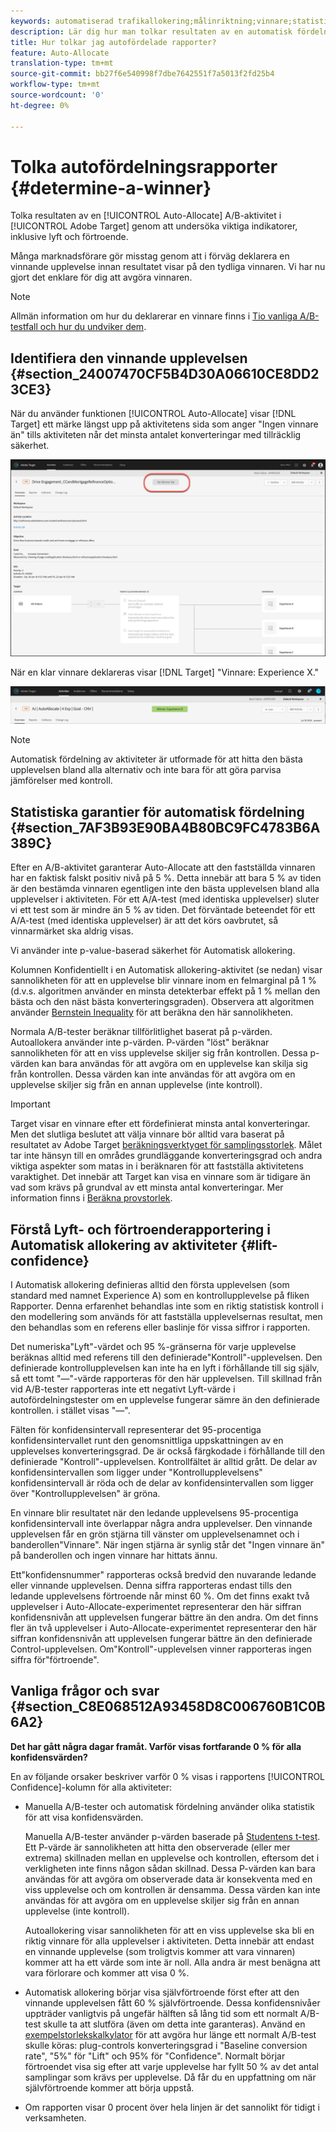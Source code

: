 ```yaml
---
keywords: automatiserad trafikallokering;målinriktning;vinnare;statistisk garanti;självförtroende;bestämma vinnare;lyft;självförtroende;standard;standardupplevelse;autoallokera;autoallokera
description: Lär dig hur man tolkar resultaten av en automatisk fördelning av A/B-aktivitet i Adobe Target genom att undersöka viktiga indikatorer, inklusive lyft och förtroende.
title: Hur tolkar jag autofördelade rapporter?
feature: Auto-Allocate
translation-type: tm+mt
source-git-commit: bb27f6e540998f7dbe7642551f7a5013f2fd25b4
workflow-type: tm+mt
source-wordcount: '0'
ht-degree: 0%

---
```



# Tolka autofördelningsrapporter {#determine-a-winner}

Tolka resultaten av en [!UICONTROL Auto-Allocate] A/B-aktivitet i [!UICONTROL Adobe Target] genom att undersöka viktiga indikatorer, inklusive lyft och förtroende.

Många marknadsförare gör misstag genom att i förväg deklarera en vinnande upplevelse innan resultatet visar på den tydliga vinnaren. Vi har nu gjort det enklare för dig att avgöra vinnaren.

>[!NOTE]
>
>Allmän information om hur du deklarerar en vinnare finns i [Tio vanliga A/B-testfall och hur du undviker dem](/help/c-activities/t-test-ab/common-ab-testing-pitfalls.md).

## Identifiera den vinnande upplevelsen {#section_24007470CF5B4D30A06610CE8DD23CE3}

När du använder funktionen [!UICONTROL Auto-Allocate] visar [!DNL Target] ett märke längst upp på aktivitetens sida som anger &quot;Ingen vinnare än&quot; tills aktiviteten når det minsta antalet konverteringar med tillräcklig säkerhet.

![Inget emblem för vinnare](/help/c-activities/automated-traffic-allocation/assets/no-winner.png)

När en klar vinnare deklareras visar [!DNL Target] &quot;Vinnare: Experience X.&quot;

![](assets/winner.png)

>[!NOTE]
>
>Automatisk fördelning av aktiviteter är utformade för att hitta den bästa upplevelsen bland alla alternativ och inte bara för att göra parvisa jämförelser med kontroll.

## Statistiska garantier för automatisk fördelning {#section_7AF3B93E90BA4B80BC9FC4783B6A389C}

Efter en A/B-aktivitet garanterar Auto-Allocate att den fastställda vinnaren har en faktisk falskt positiv nivå på 5 %. Detta innebär att bara 5 % av tiden är den bestämda vinnaren egentligen inte den bästa upplevelsen bland alla upplevelser i aktiviteten. För ett A/A-test (med identiska upplevelser) sluter vi ett test som är mindre än 5 % av tiden. Det förväntade beteendet för ett A/A-test (med identiska upplevelser) är att det körs oavbrutet, så vinnarmärket ska aldrig visas.

Vi använder inte p-value-baserad säkerhet för Automatisk allokering.

Kolumnen Konfidentiellt i en Automatisk allokering-aktivitet (se nedan) visar sannolikheten för att en upplevelse blir vinnare inom en felmarginal på 1 % (d.v.s. algoritmen använder en minsta detekterbar effekt på 1 % mellan den bästa och den näst bästa konverteringsgraden). Observera att algoritmen använder [Bernstein Inequality](https://en.wikipedia.org/wiki/Bernstein_inequalities_(probability_theory)) för att beräkna den här sannolikheten.

Normala A/B-tester beräknar tillförlitlighet baserat på p-värden. Autoallokera använder inte p-värden. P-värden &quot;löst&quot; beräknar sannolikheten för att en viss upplevelse skiljer sig från kontrollen. Dessa p-värden kan bara användas för att avgöra om en upplevelse kan skilja sig från kontrollen. Dessa värden kan inte användas för att avgöra om en upplevelse skiljer sig från en annan upplevelse (inte kontroll).

>[!IMPORTANT]
>
>Target visar en vinnare efter ett fördefinierat minsta antal konverteringar. Men det slutliga beslutet att välja vinnare bör alltid vara baserat på resultatet av Adobe Target [beräkningsverktyget för samplingsstorlek](https://docs.adobe.com/content/target-microsite/testcalculator.html). Målet tar inte hänsyn till en områdes grundläggande konverteringsgrad och andra viktiga aspekter som matas in i beräknaren för att fastställa aktivitetens varaktighet. Det innebär att Target kan visa en vinnare som är tidigare än vad som krävs på grundval av ett minsta antal konverteringar. Mer information finns i [Beräkna provstorlek](/help/c-activities/t-test-ab/sample-size-determination.md#section_6B8725BD704C4AFE939EF2A6B6E834E6).

## Förstå Lyft- och förtroenderapportering i Automatisk allokering av aktiviteter {#lift-confidence}

I Automatisk allokering definieras alltid den första upplevelsen (som standard med namnet Experience A) som en kontrollupplevelse på fliken Rapporter. Denna erfarenhet behandlas inte som en riktig statistisk kontroll i den modellering som används för att fastställa upplevelsernas resultat, men den behandlas som en referens eller baslinje för vissa siffror i rapporten.

Det numeriska&quot;Lyft&quot;-värdet och 95 %-gränserna för varje upplevelse beräknas alltid med referens till den definierade&quot;Kontroll&quot;-upplevelsen. Den definierade kontrollupplevelsen kan inte ha en lyft i förhållande till sig själv, så ett tomt &quot;—&quot;-värde rapporteras för den här upplevelsen. Till skillnad från vid A/B-tester rapporteras inte ett negativt Lyft-värde i autofördelningstester om en upplevelse fungerar sämre än den definierade kontrollen. i stället visas &quot;—&quot;.

Fälten för konfidensintervall representerar det 95-procentiga konfidensintervallet runt den genomsnittliga uppskattningen av en upplevelses konverteringsgrad. De är också färgkodade i förhållande till den definierade &quot;Kontroll&quot;-upplevelsen. Kontrollfältet är alltid grått. De delar av konfidensintervallen som ligger under &quot;Kontrollupplevelsens&quot; konfidensintervall är röda och de delar av konfidensintervallen som ligger över &quot;Kontrollupplevelsen&quot; är gröna.

En vinnare blir resultatet när den ledande upplevelsens 95-procentiga konfidensintervall inte överlappar några andra upplevelser. Den vinnande upplevelsen får en grön stjärna till vänster om upplevelsenamnet och i banderollen&quot;Vinnare&quot;. När ingen stjärna är synlig står det &quot;Ingen vinnare än&quot; på banderollen och ingen vinnare har hittats ännu.

Ett&quot;konfidensnummer&quot; rapporteras också bredvid den nuvarande ledande eller vinnande upplevelsen. Denna siffra rapporteras endast tills den ledande upplevelsens förtroende når minst 60 %. Om det finns exakt två upplevelser i Auto-Allocate-experimentet representerar den här siffran konfidensnivån att upplevelsen fungerar bättre än den andra. Om det finns fler än två upplevelser i Auto-Allocate-experimentet representerar den här siffran konfidensnivån att upplevelsen fungerar bättre än den definierade Control-upplevelsen. Om&quot;Kontroll&quot;-upplevelsen vinner rapporteras ingen siffra för&quot;förtroende&quot;.

## Vanliga frågor och svar {#section_C8E068512A93458D8C006760B1C0B6A2}

**Det har gått några dagar framåt. Varför visas fortfarande 0 % för alla konfidensvärden?**

En av följande orsaker beskriver varför 0 % visas i rapportens [!UICONTROL Confidence]-kolumn för alla aktiviteter:

* Manuella A/B-tester och automatisk fördelning använder olika statistik för att visa konfidensvärden.

   Manuella A/B-tester använder p-värden baserade på [Studentens t-test](https://en.wikipedia.org/wiki/Student%27s_t-test). Ett P-värde är sannolikheten att hitta den observerade (eller mer extrema) skillnaden mellan en upplevelse och kontrollen, eftersom det i verkligheten inte finns någon sådan skillnad. Dessa P-värden kan bara användas för att avgöra om observerade data är konsekventa med en viss upplevelse och om kontrollen är densamma. Dessa värden kan inte användas för att avgöra om en upplevelse skiljer sig från en annan upplevelse (inte kontroll).

   Autoallokering visar sannolikheten för att en viss upplevelse ska bli en riktig vinnare för alla upplevelser i aktiviteten. Detta innebär att endast en vinnande upplevelse (som troligtvis kommer att vara vinnaren) kommer att ha ett värde som inte är noll. Alla andra är mest benägna att vara förlorare och kommer att visa 0 %.

* Automatisk allokering börjar visa självförtroende först efter att den vinnande upplevelsen fått 60 % självförtroende. Dessa konfidensnivåer uppträder vanligtvis på ungefär hälften så lång tid som ett normalt A/B-test skulle ta att slutföra (även om detta inte garanteras). Använd en [exempelstorlekskalkylator](https://docs.adobe.com/content/target-microsite/testcalculator.html) för att avgöra hur länge ett normalt A/B-test skulle köras: plug-controls konverteringsgrad i &quot;Baseline conversion rate&quot;, &quot;5%&quot; för &quot;Lift&quot; och 95% för &quot;Confidence&quot;. Normalt börjar förtroendet visa sig efter att varje upplevelse har fyllt 50 % av det antal samplingar som krävs per upplevelse. Då får du en uppfattning om när självförtroende kommer att börja uppstå.
* Om rapporten visar 0 procent över hela linjen är det sannolikt för tidigt i verksamheten.

